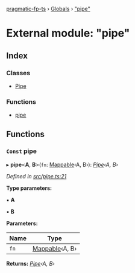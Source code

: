 [pragmatic-fp-ts](../README.md) › [Globals](../globals.md) › ["pipe"](_pipe_.md)

# External module: "pipe"

## Index

### Classes

* [Pipe](../classes/_pipe_.pipe.md)

### Functions

* [pipe](_pipe_.md#const-pipe)

## Functions

### `Const` pipe

▸ **pipe**<**A**, **B**>(`fn`: [Mappable](_types_.md#mappable)‹A, B›): *[Pipe](../classes/_pipe_.pipe.md)‹A, B›*

*Defined in [src/pipe.ts:21](https://github.com/hermann-p/pragmatic-fp-ts/blob/6562256/src/pipe.ts#L21)*

**Type parameters:**

▪ **A**

▪ **B**

**Parameters:**

Name | Type |
------ | ------ |
`fn` | [Mappable](_types_.md#mappable)‹A, B› |

**Returns:** *[Pipe](../classes/_pipe_.pipe.md)‹A, B›*
